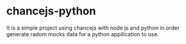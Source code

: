 # chancejs-python

It is a simple project using chancejs with node js and python in order generate radom mocks data for a python appilication to use.
